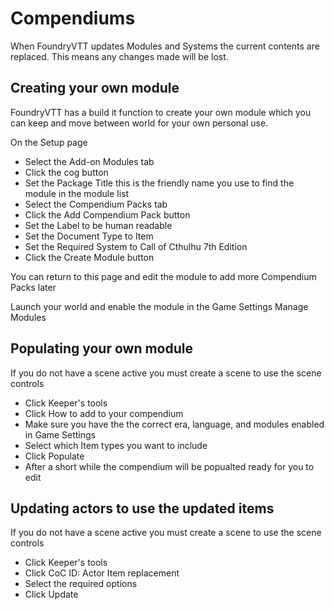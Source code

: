 <!--- This file is auto generated from module/manual/en/compendiums.md -->
# Compendiums
When FoundryVTT updates Modules and Systems the current contents are replaced. This means any changes made will be lost.

## Creating your own module
FoundryVTT has a build it function to create your own module which you can keep and move between world for your own personal use.

On the Setup page
* Select the Add-on Modules tab
* Click the  cog button
* Set the Package Title this is the friendly name you use to find the module in the module list
* Select the Compendium Packs tab
* Click the Add Compendium Pack button
* Set the Label to be human readable
* Set the Document Type to Item
* Set the Required System to Call of Cthulhu 7th Edition
* Click the Create Module button

You can return to this page and edit the module to add more Compendium Packs later

Launch your world and enable the module in the Game Settings Manage Modules

## Populating your own module
If you do not have a scene active you must create a scene to use the scene controls

* Click Keeper's tools
* Click How to add to your compendium
* Make sure you have the the correct era, language, and modules enabled in Game Settings
* Select which Item types you want to include
* Click Populate
* After a short while the compendium will be popualted ready for you to edit

## Updating actors to use the updated items
If you do not have a scene active you must create a scene to use the scene controls

* Click Keeper's tools
* Click CoC ID: Actor Item replacement
* Select the required options
* Click Update
